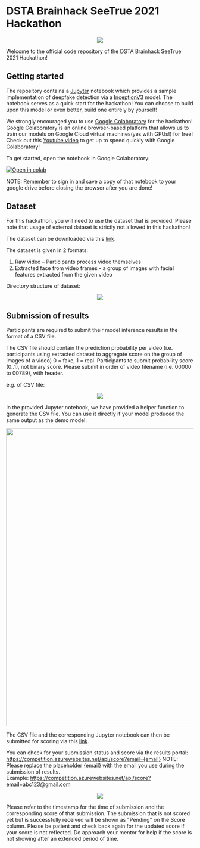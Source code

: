 # DSTA Brainhack SeeTrue 2021 Hackathon  


<p align="center">
  <img src="https://www.dsta.gov.sg/images/default-source/brainhack/seetrue-workshop-logo.png" />
</p>  


Welcome to the official code repository of the DSTA Brainhack SeeTrue 2021 Hackathon!

## Getting started

The repository contains a [Jupyter](https://jupyter.org/) notebook which provides a sample implementation of deepfake detection via a [InceptionV3](https://arxiv.org/abs/1512.00567) model. The notebook serves as a quick start for the hackathon! You can choose to build upon this model or even better, build one entirely by yourself!

We strongly encouraged you to use [Google Colaboratory]("https://research.google.com/colaboratory/") for the hackathon! Google Colaboratory is an online browser-based platform that allows us to train our models on Google Cloud virtual machines(yes with GPUs!) for free! Check out this [Youtube video](https://www.youtube.com/watch?v=inN8seMm7UI) to get up to speed quickly with Google Colaboratory! 

To get started, open the notebook in Google Colaboratory:

[![Open in colab](https://colab.research.google.com/assets/colab-badge.svg)](https://colab.research.google.com/drive/1HoZog2DuloPXC9X83aGtcHA-sfX8g8Us)

NOTE: Remember to sign in and save a copy of that notebook to your google drive before closing the browser after you are done!

## Dataset

For this hackathon, you will need to use the dataset that is provided. Please note that usage of external dataset is strictly not allowed in this hackathon!

The dataset can be downloaded via this [link](https://bit.ly/3w0xyBl).

The dataset is given in 2 formats: 
1) Raw video – Participants process video themselves
2) Extracted face from video frames - a group of images with facial features extracted from the given video


Directory structure of dataset:

<p align="center">
  <img src="https://i.ibb.co/b2q34PX/directory.png" />
</p>

## Submission of results

Participants are required to submit their model inference results in the format of a CSV file.

The CSV file should contain the prediction probability per video (i.e. participants using extracted dataset to aggregate score on the group of images of a video)
0 = fake, 1 = real. Participants to submit probability score (0..1), not binary score.
Please submit in order of video filename (i.e. 00000 to 00789), with header.

e.g. of CSV file:

<p align="center">
  <img src="https://i.ibb.co/zFtRmjB/See-True-Hackathon-Admin-Brief.png" />
</p>

In the provided Jupyter notebook, we have provided a helper function to generate the CSV file. You can use it directly if your model produced the same output as the demo model.

<p align="center">
  <img src="https://i.ibb.co/4SpsfBP/save-csv.png" width="600" height="800"/>
</p>

The CSV file and the corresponding Jupyter notebook can then be submitted for scoring via this [link](https://forms.gle/WjdkMUkfZce4hsNy5).

You can check for your submission status and score via the results portal: https://competition.azurewebsites.net/api/score?email={email}
NOTE: Please replace the placeholder {email} with the email you use during the submission of results.   
Example: https://competition.azurewebsites.net/api/score?email=abc123@gmail.com  
  
<p align="center">
  <img src="https://i.ibb.co/CW84RC9/See-True-Hackathon-Admin-Brief.png"/>
</p>

Please refer to the timestamp for the time of submission and the corresponding score of that submission. The submission that is not scored yet but is successfully received will be shown as "Pending" on the Score column. Please be patient and check back again for the updated score if your score is not reflected. Do approach your mentor for help if the score is not showing after an extended period of time.


